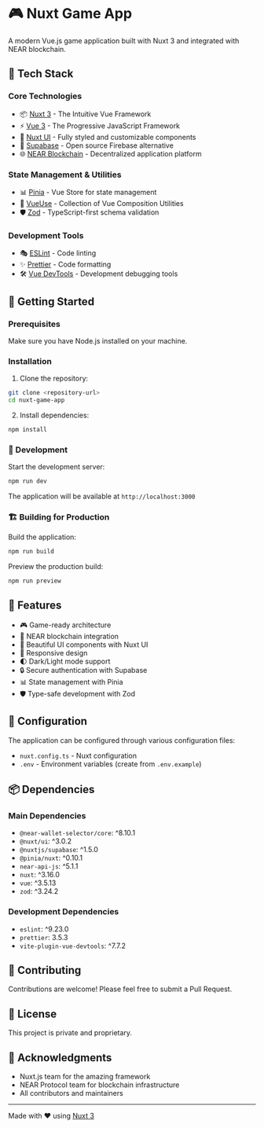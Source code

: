 # 🎮 Nuxt Game App

A modern Vue.js game application built with Nuxt 3 and integrated with NEAR blockchain.

## 🚀 Tech Stack

### Core Technologies

- 📦 [Nuxt 3](https://nuxt.com/) - The Intuitive Vue Framework
- ⚡ [Vue 3](https://vuejs.org/) - The Progressive JavaScript Framework
- 🎨 [Nuxt UI](https://ui.nuxt.com/) - Fully styled and customizable components
- 🔐 [Supabase](https://supabase.com/) - Open source Firebase alternative
- 🌐 [NEAR Blockchain](https://near.org/) - Decentralized application platform

### State Management & Utilities

- 📊 [Pinia](https://pinia.vuejs.org/) - Vue Store for state management
- 🎯 [VueUse](https://vueuse.org/) - Collection of Vue Composition Utilities
- 🛡️ [Zod](https://zod.dev/) - TypeScript-first schema validation

### Development Tools

- 🎭 [ESLint](https://eslint.org/) - Code linting
- ✨ [Prettier](https://prettier.io/) - Code formatting
- 🛠️ [Vue DevTools](https://devtools.vuejs.org/) - Development debugging tools

## 🚀 Getting Started

### Prerequisites

Make sure you have Node.js installed on your machine.

### Installation

1. Clone the repository:

```bash
git clone <repository-url>
cd nuxt-game-app
```

2. Install dependencies:

```bash
npm install
```

### 🔧 Development

Start the development server:

```bash
npm run dev
```

The application will be available at `http://localhost:3000`

### 🏗️ Building for Production

Build the application:

```bash
npm run build
```

Preview the production build:

```bash
npm run preview
```

## 🌟 Features

- 🎮 Game-ready architecture
- 🔗 NEAR blockchain integration
- 🎨 Beautiful UI components with Nuxt UI
- 📱 Responsive design
- 🌓 Dark/Light mode support
- 🔒 Secure authentication with Supabase
- 📊 State management with Pinia
- 🛡️ Type-safe development with Zod

## 🔧 Configuration

The application can be configured through various configuration files:

- `nuxt.config.ts` - Nuxt configuration
- `.env` - Environment variables (create from `.env.example`)

## 📦 Dependencies

### Main Dependencies

- `@near-wallet-selector/core`: ^8.10.1
- `@nuxt/ui`: ^3.0.2
- `@nuxtjs/supabase`: ^1.5.0
- `@pinia/nuxt`: ^0.10.1
- `near-api-js`: ^5.1.1
- `nuxt`: ^3.16.0
- `vue`: ^3.5.13
- `zod`: ^3.24.2

### Development Dependencies

- `eslint`: ^9.23.0
- `prettier`: 3.5.3
- `vite-plugin-vue-devtools`: ^7.7.2

## 🤝 Contributing

Contributions are welcome! Please feel free to submit a Pull Request.

## 📝 License

This project is private and proprietary.

## 🙏 Acknowledgments

- Nuxt.js team for the amazing framework
- NEAR Protocol team for blockchain infrastructure
- All contributors and maintainers

---

Made with ❤️ using [Nuxt 3](https://nuxt.com)
